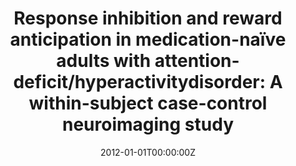 ---
title: "Response inhibition and reward anticipation in medication-naïve adults with attention-deficit/hyperactivitydisorder: A within-subject case-control neuroimaging study"
authors:
- Susana Carmona Cañabate
- Elseline Hoekzema
- Antonio Ramos Quiroga
- Vanesa Richarte
- Clara Canals
- Rosa Bosch
- Mariana Rovira
- Joan Carles Soliva
- Antoni Bulbena Vilarrasa
- Adolf Tobeña
- Miquel Casas
- Oscar Vilarroya
date: "2012-01-01T00:00:00Z"
doi: ""
publishDate: "2012-01-01T00:00:00Z"
publication_types: ["2"]
publication: "In *Human Brain Mapping*"
tags:
- Others
featured: false
links:
- name: Link
  url: https://pubmed.ncbi.nlm.nih.gov/21826761/
---